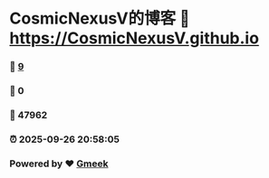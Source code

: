 # CosmicNexusV的博客 :link: https://CosmicNexusV.github.io 
### :page_facing_up: [9](https://CosmicNexusV.github.io/tag.html) 
### :speech_balloon: 0 
### :hibiscus: 47962 
### :alarm_clock: 2025-09-26 20:58:05 
### Powered by :heart: [Gmeek](https://github.com/Meekdai/Gmeek)
